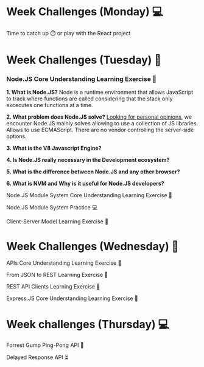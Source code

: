 # Week Challenges (Monday) 💻
Time to catch up ⏱️ or play with the React project
# Week Challenges (Tuesday) 🐣
### Node.JS Core Understanding Learning Exercise 🧠

**1. What is Node.JS?** Node is a runtime environment that allows JavaScript to track where functions are called considering that the stack only excecutes one functiona at a time.

**2. What problem does Node.JS solve?**
[Looking for personal opinions](https://www.quora.com/What-is-Node-js-really-trying-to-solve-Is-there-a-technology-mature-enough-to-choose-as-an-alternative-for-Node-js), we encounter Node.JS mainly solves allowing to use a collection of JS libraries. Allows to use ECMAScript. There are no vendor controlling the server-side options.

**3. What is the V8 Javascript Engine?**

**4. Is Node.JS really necessary in the Development ecosystem?**

**5. What is the difference between Node.JS and any other browser?**

**6. What is NVM and Why is it useful for Node.JS developers?**

Node.JS Module System Core Understanding Learning Exercise 🧠

Node.JS Module System Practice 💻

Client-Server Model Learning Exercise 🧠

# Week Challenges (Wednesday) 🐤

APIs Core Understanding Learning Exercise 🧠

From JSON to REST Learning Exercise 🧠

REST API Clients Learning Exercise 🧠

Express.JS Core Understanding Learning Exercise 🧠

# Week challenges (Thursday) 💻
Forrest Gump Ping-Pong API 🏓

Delayed Response API ⏳
